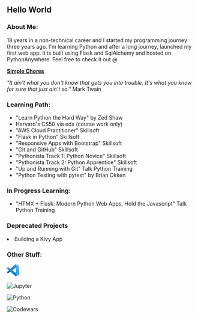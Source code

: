 <h2>Hello World</h2>

<h3>About Me:</h3>  
<p>18 years in a non-technical career and I started my programming journey three years ago.  I'm learning Python and after a long journey, launched my first web app.  It is built using Flask and SqlAlchemy and hosted on PythonAnywhere.  Feel free to check it out @</p>

**[Simple Chores](https://ralphcorey.pythonanywhere.com)**

<em>"It ain't what you don't know that gets you into trouble.  It's what you know for sure that just ain't so."</em> Mark Twain

<h3>Learning Path:</h3>
<ul>
  <li>"Learn Python the Hard Way" by Zed Shaw</li>
  <li>Harvard's CS50 via edx (course work only)</li>
  <li>"AWS Cloud Practitioner" Skillsoft</li>
  <li>"Flask in Python" Skillsoft</li>
  <li>"Responsive Apps with Bootstrap" Skillsoft</li>
  <li>"Git and GitHub" Skillsoft</li>
  <li>"Pythonista Track 1: Python Novice" Skillsoft</li>
  <li>"Pythonista Track 2: Python Apprentice" Skillsoft</li>
  <li>"Up and Running with Git" Talk Python Training</li>
  <li>"Python Testing with pytest" by Brian Okken</li>
</ul>

<h3>In Progress Learning:</h3>
<ul>
  <li>"HTMX + Flask: Modern Python Web Apps, Hold the Javascript" Talk Python Training</li>
</ul>

<h3>Deprecated Projects</h3>
  <li>Building a Kivy App</li>

<h3>Other Stuff:</h3>

![VSCode](https://raw.githubusercontent.com/codekook/ReadMe-main/master/Visual_Studio_Code_1.35_icon.png)

![Jupyter](https://upload.wikimedia.org/wikipedia/commons/3/38/Jupyter_logo.svg)

![Python](https://staging.python.org/static/community_logos/python-powered-w-70x28.png)

![Codewars](https://www.codewars.com/users/codekook/badges/small)
